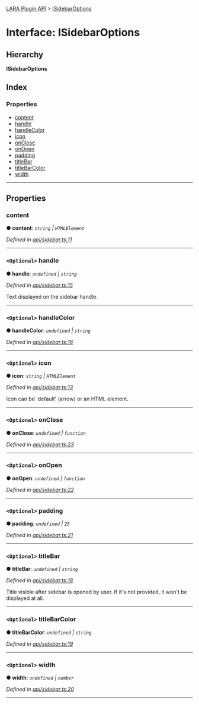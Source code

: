 [LARA Plugin API](../README.md) > [ISidebarOptions](../interfaces/isidebaroptions.md)

# Interface: ISidebarOptions

## Hierarchy

**ISidebarOptions**

## Index

### Properties

* [content](isidebaroptions.md#content)
* [handle](isidebaroptions.md#handle)
* [handleColor](isidebaroptions.md#handlecolor)
* [icon](isidebaroptions.md#icon)
* [onClose](isidebaroptions.md#onclose)
* [onOpen](isidebaroptions.md#onopen)
* [padding](isidebaroptions.md#padding)
* [titleBar](isidebaroptions.md#titlebar)
* [titleBarColor](isidebaroptions.md#titlebarcolor)
* [width](isidebaroptions.md#width)

---

## Properties

<a id="content"></a>

###  content

**● content**: *`string` \| `HTMLElement`*

*Defined in [api/sidebar.ts:11](https://github.com/concord-consortium/lara/blob/6c40ce49/lara-plugin-api/src/api/sidebar.ts#L11)*

___
<a id="handle"></a>

### `<Optional>` handle

**● handle**: *`undefined` \| `string`*

*Defined in [api/sidebar.ts:15](https://github.com/concord-consortium/lara/blob/6c40ce49/lara-plugin-api/src/api/sidebar.ts#L15)*

Text displayed on the sidebar handle.

___
<a id="handlecolor"></a>

### `<Optional>` handleColor

**● handleColor**: *`undefined` \| `string`*

*Defined in [api/sidebar.ts:16](https://github.com/concord-consortium/lara/blob/6c40ce49/lara-plugin-api/src/api/sidebar.ts#L16)*

___
<a id="icon"></a>

### `<Optional>` icon

**● icon**: *`string` \| `HTMLElement`*

*Defined in [api/sidebar.ts:13](https://github.com/concord-consortium/lara/blob/6c40ce49/lara-plugin-api/src/api/sidebar.ts#L13)*

Icon can be 'default' (arrow) or an HTML element.

___
<a id="onclose"></a>

### `<Optional>` onClose

**● onClose**: *`undefined` \| `function`*

*Defined in [api/sidebar.ts:23](https://github.com/concord-consortium/lara/blob/6c40ce49/lara-plugin-api/src/api/sidebar.ts#L23)*

___
<a id="onopen"></a>

### `<Optional>` onOpen

**● onOpen**: *`undefined` \| `function`*

*Defined in [api/sidebar.ts:22](https://github.com/concord-consortium/lara/blob/6c40ce49/lara-plugin-api/src/api/sidebar.ts#L22)*

___
<a id="padding"></a>

### `<Optional>` padding

**● padding**: *`undefined` \| `25`*

*Defined in [api/sidebar.ts:21](https://github.com/concord-consortium/lara/blob/6c40ce49/lara-plugin-api/src/api/sidebar.ts#L21)*

___
<a id="titlebar"></a>

### `<Optional>` titleBar

**● titleBar**: *`undefined` \| `string`*

*Defined in [api/sidebar.ts:18](https://github.com/concord-consortium/lara/blob/6c40ce49/lara-plugin-api/src/api/sidebar.ts#L18)*

Title visible after sidebar is opened by user. If it's not provided, it won't be displayed at all.

___
<a id="titlebarcolor"></a>

### `<Optional>` titleBarColor

**● titleBarColor**: *`undefined` \| `string`*

*Defined in [api/sidebar.ts:19](https://github.com/concord-consortium/lara/blob/6c40ce49/lara-plugin-api/src/api/sidebar.ts#L19)*

___
<a id="width"></a>

### `<Optional>` width

**● width**: *`undefined` \| `number`*

*Defined in [api/sidebar.ts:20](https://github.com/concord-consortium/lara/blob/6c40ce49/lara-plugin-api/src/api/sidebar.ts#L20)*

___

